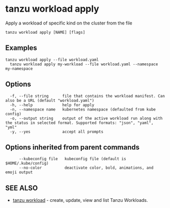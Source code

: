 # tanzu workload apply

Apply a workload of specific kind on the cluster from the file

```console
tanzu workload apply [NAME] [flags]
```

## Examples

```console
tanzu workload apply --file workload.yaml
  tanzu workload apply my-workload --file workload.yaml --namespace my-namespace
```

## Options

```console
  -f, --file string      file that contains the workload manifest. Can also be a URL (default "workload.yaml")
  -h, --help             help for apply
  -n, --namespace name   kubernetes namespace (defaulted from kube config)
  -o, --output string    output of the active workload run along with the status in selected format. Supported formats: "json", "yaml", "yml"
  -y, --yes              accept all prompts
```

## Options inherited from parent commands

```console
      --kubeconfig file   kubeconfig file (default is $HOME/.kube/config)
      --no-color          deactivate color, bold, animations, and emoji output
```

## SEE ALSO

* [tanzu workload](tanzu_workload.hbs.md)	 - create, update, view and list Tanzu Workloads.

